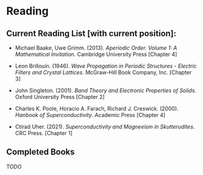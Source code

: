# Reading

## Current Reading List [with current position]:

* Michael Baake, Uwe Grimm. (2013). *Aperiodic Order. Volume 1: A Mathematical Invitation*. Cambridge University Press [Chapter 4]

* Leon Brillouin. (1946). *Wave Propagation in Periodic Structures - Electric Filters and Crystal Lattices*. McGraw-Hill Book Company, Inc. [Chapter 3]

* John Singleton. (2001). *Band Theory and Electronic Properties of Solids*. Oxford University Press [Chapter 2]

* Charles K. Poole, Horacio A. Farach, Richard J. Creswick. (2000). *Hanbook of Superconductivity*. Academic Press [Chapter 4]

* Ctirad Uher. (2021). *Superconductivity and Magneeism in Skutterudites*. CRC Press. [Chapter 1]


## Completed Books

TODO
